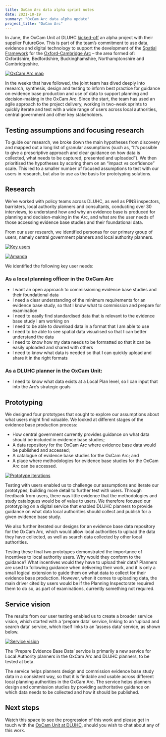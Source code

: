 ```yaml
---
title: OxCam Arc data alpha sprint notes
date: 2021-10-19
summary: "OxCam Arc data alpha update"
project_title: "OxCam Arc"
---
```


In June, the OxCam Unit at DLUHC [kicked-off](https://digital-land.github.io/project/oxcam-arc/2021-08-12/) an alpha project with their supplier FutureGov. This is part of the team’s commitment to use data, evidence and digital technology to support the development of the [Spatial Framework](https://www.gov.uk/government/publications/planning-for-sustainable-growth-in-the-oxford-cambridge-arc-spatial-framework/planning-for-sustainable-growth-in-the-oxford-cambridge-arc-an-introduction-to-the-spatial-framework) for the [Oxford-Cambridge Arc](https://www.gov.uk/government/publications/oxford-cambridge-arc/oxford-cambridge-arc#what-is-the-arc) – the area formed of: Oxfordshire, Bedfordshire, Buckinghamshire, Northamptonshire and Cambridgeshire.

<a href="https://res.cloudinary.com/digital-land/image/upload/v1628759665/Oxcam_map_wn_1_wlo2qe.jpg" title="Conservation area page"><img src="https://res.cloudinary.com/digital-land/image/upload/v1628759665/Oxcam_map_wn_1_wlo2qe.jpg" alt="OxCam Arc map"></a>


In the weeks that have followed, the joint team has dived deeply into research, synthesis, design and testing to inform best practice for guidance on evidence base production and use of data to support planning and decision-making in the OxCam Arc. Since the start, the team has used an agile approach to the project delivery, working in two-week sprints to quickly iterate and test with a wide range of users across local authorities, central government and other key stakeholders.

## Testing assumptions and focusing research

To guide our research, we broke down the main hypotheses from discovery and mapped out a long list of granular assumptions (such as, “It’s possible to give a prescriptive approach and clear guidance on how data is collected, what needs to be captured, presented and uploaded”). We then prioritised the hypotheses by scoring them on an “impact vs confidence” scale. This led to a smaller number of focused assumptions to test with our users in research, but also to use as the basis for prototyping solutions.

## Research

We’ve worked with policy teams across DLUHC, as well as PINS inspectors, barristers, local authority planners and consultants, conducting over 30 interviews, to understand how and why an evidence base is produced for planning and decision-making in the Arc, and what are the user needs of those accessing evidence base studies and their foundational data.

From our user research, we identified personas for our primary group of users, namely central government planners and local authority planners.

<a href="https://res.cloudinary.com/digital-land/image/upload/v1634804463/key-users_tu77z2.jpg" title="Key users"><img src="https://res.cloudinary.com/digital-land/image/upload/v1634804463/key-users_tu77z2.jpg" alt="Key users"></a>

<a href="https://res.cloudinary.com/digital-land/image/upload/v1634804463/amanda_pjqcfp.jpg" title="Amanda"><img src="https://res.cloudinary.com/digital-land/image/upload/v1634804463/amanda_pjqcfp.jpg" alt="Amanda"></a>

We identified the following key user needs:

### As a local planning officer in the OxCam Arc

* I want an open approach to commissioning evidence base studies and their foundational data
* I need a clear understanding of the minimum requirements for an evidence base study, so that I know what to commission and prepare for examination
* I need to easily find standardised data that is relevant to the evidence base study I am working on
* I need to be able to download data in a format that I am able to use
* I need to be able to see spatial data visualised so that I can better understand the data
* I need to know how my data needs to be formatted so that it can be easily uploaded and shared with others
* I need to know what data is needed so that I can quickly upload and share it in the right formats

### As a DLUHC planner in the OxCam Unit:

* I need to know what data exists at a Local Plan level, so I can input that into the Arc’s strategic goals

## Prototyping

We designed four prototypes that sought to explore our assumptions about what users might find valuable. We looked at different stages of the evidence base production process:

* How central government currently provides guidance on what data should be included in evidence base studies;
* A data repository for the OxCam Arc where evidence base data would be published and accessed;
* A catalogue of evidence base studies for the OxCam Arc; and
* A place where methodologies for evidence base studies for the OxCam Arc can be accessed.

<a href="https://res.cloudinary.com/digital-land/image/upload/v1634804463/prototype-iterations_vws7j3.jpg" title="Prototype iterations"><img src="https://res.cloudinary.com/digital-land/image/upload/v1634804463/prototype-iterations_vws7j3.jpg" alt="Prototype iterations"></a>

Testing with users enabled us to challenge our assumptions and iterate our prototypes, building more detail to further test with users. Through feedback from users, there was little evidence that the methodologies and study catalogues would be of value to users. We therefore focused our prototyping on a digital service that enabled DLUHC planners to provide guidance on what data local authorities should collect and publish for a given evidence base study.

We also further iterated our designs for an evidence base data repository for the OxCam Arc, which would allow local authorities to upload the data they have collected, as well as search data collected by other local authorities.

Testing these final two prototypes demonstrated the importance of incentives to local authority users. Why would they conform to the guidance? What incentives would they have to upload their data? Planners are used to following guidance when delivering their work, and it is only a small logical extension to guide them on what data to collect for their evidence base production. However, when it comes to uploading data, the main driver cited by users would be if the Planning Inspectorate required them to do so, as part of examinations, currently something not required.

## Service vision

The results from our user testing enabled us to create a broader service vision, which started with a ‘prepare data’ service, linking to an ‘upload and search data’ service, which itself links to an ‘assess data’ service, as shown below.

<a href="https://res.cloudinary.com/digital-land/image/upload/v1634804463/service-vision_cvljtf.jpg" title="Service vision"><img src="https://res.cloudinary.com/digital-land/image/upload/v1634804463/service-vision_cvljtf.jpg" alt="Service vision"></a>

The ‘Prepare Evidence Base Data’ service is primarily a new service for Local Authority planners in the OxCam Arc and DLUHC planners, to be tested at beta.

The service helps planners design and commission evidence base study data in a consistent way, so that it is findable and usable across different local planning authorities in the OxCam Arc. The service helps planners design and commission studies by providing authoritative guidance on which data needs to be collected and how it should be published.


## Next steps

Watch this space to see the progression of this work and please get in touch with the [OxCam Unit at DLUHC](mailto:oxford-cambridgearc@communities.gov.uk), should you wish to chat about any of this work.
